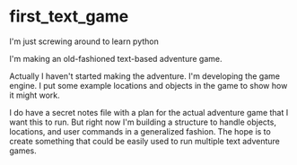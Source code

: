 # first_text_game
I'm just screwing around to learn python

I'm making an old-fashioned text-based adventure game.

Actually I haven't started making the adventure.  I'm developing the game engine.  I put some example locations and objects in the game to show how it might work.

I do have a secret notes file with a plan for the actual adventure game that I want this to run.  But right now I'm building a structure to handle objects, locations, and user
commands in a generalized fashion.  The hope is to create something that could be easily used to run multiple text adventure games.

